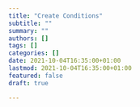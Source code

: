 ```yaml
---
title: "Create Conditions"
subtitle: ""
summary: ""
authors: []
tags: []
categories: []
date: 2021-10-04T16:35:00+01:00
lastmod: 2021-10-04T16:35:00+01:00
featured: false
draft: true

---
```

